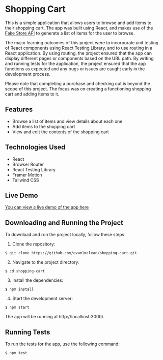 # Shopping Cart

This is a simple application that allows users to browse and add items to their shopping cart. The app was built using React, and makes use of the [Fake Store API](https://fakestoreapi.com/) to generate a list of items for the user to browse.

The major learning outcomes of this project were to incorporate unit testing of React components using React Testing Library, and to use routing in a React application. By using routing, the project ensured that the app can display different pages or components based on the URL path. By writing and running tests for the application, the project ensured that the app functions as expected and any bugs or issues are caught early in the development process.

Please note that completing a purchase and checking out is beyond the scope of this project. The focus was on creating a functioning shopping cart and adding items to it.

## Features

- Browse a list of items and view details about each one
- Add items to the shopping cart
- View and edit the contents of the shopping cart

## Technologies Used

- React
- Browser Router
- React Testing Library
- Framer Motion
- Tailwind CSS

## Live Demo

[You can view a live demo of the app here](https://evan1mclean.github.io/shopping-cart/)

## Downloading and Running the Project

To download and run the project locally, follow these steps:

1. Clone the repository:
```
$ git clone https://github.com/evan1mclean/shopping-cart.git
```

2. Navigate to the project directory:
```
$ cd shopping-cart
```

3. Install the dependencies:
```
$ npm install
```

4. Start the development server:
```
$ npm start
```

The app will be running at http://localhost:3000/.

## Running Tests

To run the tests for the app, use the following command:
```
$ npm test
```

